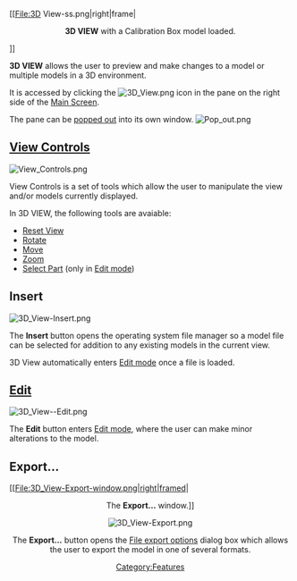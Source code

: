 \[\[<File:3D> View-ss.png|right|frame|

<center>

**3D VIEW** with a Calibration Box model loaded.

</center>

\]\]

**3D VIEW** allows the user to preview and make changes to a model or
multiple models in a 3D environment.

It is accessed by clicking the ![3D\_View.png](http://wiki.mattercontrol.com/images/c/cb/3D_View.png
"3D_View.png") icon in the pane on the right side of the [Main
Screen](main-screen).

The pane can be [popped out](pop-out) into its own window.
![Pop\_out.png](http://wiki.mattercontrol.com/images/7/74/Pop_out.png "Pop_out.png")

## [View Controls](view-controls)

![View\_Controls.png](http://wiki.mattercontrol.com/images/b/ba/View_Controls.png "View_Controls.png")

View Controls is a set of tools which allow the user to manipulate the
view and/or models currently displayed.

In 3D VIEW, the following tools are avaiable:

  - [Reset View](view-controls#Reset_View)
  - [Rotate](view-controls#Rotate)
  - [Move](view-controls#Move)
  - [Zoom](view-controls#Zoom)
  - [Select Part](view-controls#Select_Part) (only in [Edit
    mode](3d-view/edit))

## Insert

![3D\_View-Insert.png](http://wiki.mattercontrol.com/images/1/13/3D_View-Insert.png "3D_View-Insert.png")

The **Insert** button opens the operating system file manager so a model
file can be selected for addition to any existing models in the current
view.

3D View automatically enters [Edit mode](3d-view/edit) once a
file is loaded.

## [Edit](3d-view/edit)

![3D\_View--Edit.png](http://wiki.mattercontrol.com/images/e/ed/3D_View--Edit.png "3D_View--Edit.png")

The **Edit** button enters [Edit mode](3d-view/edit), where
the user can make minor alterations to the
model.  

## Export...

\[\[[File:3D\_View-Export-window.png|right|framed](File:3D_View-Export-window.png%7Cright%7Cframed)|

<center>

The **Export...** window.\]\]

![3D\_View-Export.png](http://wiki.mattercontrol.com/images/e/e5/3D_View-Export.png "3D_View-Export.png")

The **Export...** button opens the [File export
options](file-export-options) dialog box which allows the
user to export the model in one of several formats.

[Category:Features](category:features)
